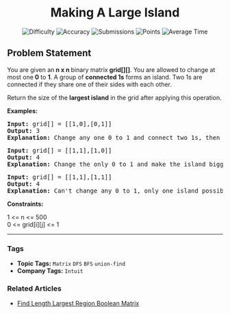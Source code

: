 <h1 align="center">Making A Large Island</h1>

<p align="center">
  <img alt="Difficulty" title="Difficulty" src="https://custom-icon-badges.demolab.com/badge/Difficulty: Hard-1F222E?style=for-the-badge&logoColor=white&logo=fire"/>
  <img alt="Accuracy" title="Accuracy" src="https://custom-icon-badges.demolab.com/badge/Accuracy: 52.36%25-1F222E?style=for-the-badge&logoColor=white&logo=target"/>
  <img alt="Submissions" title="Submissions" src="https://custom-icon-badges.demolab.com/badge/Submissions: 41K+-1F222E?style=for-the-badge&logoColor=white&logo=repo"/>
  <img alt="Points" title="Points" src="https://custom-icon-badges.demolab.com/badge/Points: 8-1F222E?style=for-the-badge&logoColor=white&logo=award"/>
  <img alt="Average Time" title="Average Time" src="https://custom-icon-badges.demolab.com/badge/Average%20Time: N/A-1F222E?style=for-the-badge&logoColor=white&logo=clock"/>
</p>

## Problem Statement

You are given an<b> n x n </b>binary matrix<b> grid[][]</b>. You are allowed to change at most one<b> 0</b> to <b>1</b>. A group of <b>connected 1s</b> forms an island. Two 1s are connected if they share one of their sides with each other.

Return the size of the <b>largest island</b> in the grid after applying this operation.

<b>Examples:</b>

<pre><b>Input: </b>grid[] = [[1,0],[0,1]]<br><b>Output: </b>3<br><b>Explanation: </b>Change any one 0 to 1 and connect two 1s, then we get an island with area = 3.</pre>

<pre><b>Input: </b>grid[] = [[1,1],[1,0]]<br><b>Output: </b>4<br><b>Explanation: </b>Change the only 0 to 1 and make the island bigger, then we get an island with area = 4.</pre>

<pre><b>Input: </b>grid[] = [[1,1],[1,1]]<br><b>Output: </b>4<br><b>Explanation: </b>Can't change any 0 to 1, only one island possible with area = 4.</pre>

<b>Constraints:</b>

1 <= n <= 500<br>0 <= grid[i][j] <= 1


<hr>

### Tags
- **Topic Tags:** `Matrix` `DFS` `BFS` `union-find`
- **Company Tags:** `Intuit`

### Related Articles
- [Find Length Largest Region Boolean Matrix](https://www.geeksforgeeks.org/find-length-largest-region-boolean-matrix/)

